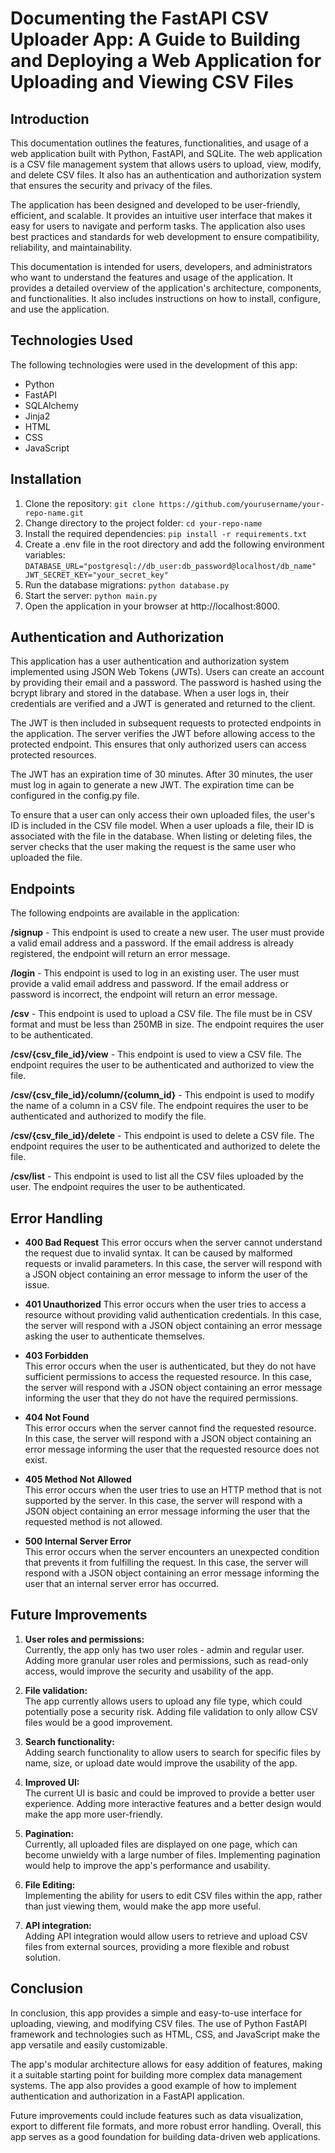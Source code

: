 # Documenting the FastAPI CSV Uploader App: A Guide to Building and Deploying a Web Application for Uploading and Viewing CSV Files

## Introduction
This documentation outlines the features, functionalities, and usage of a web application built with Python, FastAPI, and SQLite. The web application is a CSV file management system that allows users to upload, view, modify, and delete CSV files. It also has an authentication and authorization system that ensures the security and privacy of the files.


The application has been designed and developed to be user-friendly, efficient, and scalable. It provides an intuitive user interface that makes it easy for users to navigate and perform tasks. The application also uses best practices and standards for web development to ensure compatibility, reliability, and maintainability.


This documentation is intended for users, developers, and administrators who want to understand the features and usage of the application. It provides a detailed overview of the application's architecture, components, and functionalities. It also includes instructions on how to install, configure, and use the application.

## Technologies Used
The following technologies were used in the development of this app:

* Python  
* FastAPI  
* SQLAlchemy  
* Jinja2  
* HTML  
* CSS  
* JavaScript  

## Installation
1. Clone the repository:
`git clone https://github.com/yourusername/your-repo-name.git`
2. Change directory to the project folder:
`cd your-repo-name`
3. Install the required dependencies:
`pip install -r requirements.txt`
4. Create a .env file in the root directory and add the following environment variables:
`
DATABASE_URL="postgresql://db_user:db_password@localhost/db_name"
JWT_SECRET_KEY="your_secret_key"
`
5. Run the database migrations:
`python database.py`
6. Start the server:
`python main.py`
7. Open the application in your browser at http://localhost:8000.

## Authentication and Authorization
This application has a user authentication and authorization system implemented using JSON Web Tokens (JWTs). Users can create an account by providing their email and a password. The password is hashed using the bcrypt library and stored in the database. When a user logs in, their credentials are verified and a JWT is generated and returned to the client.

The JWT is then included in subsequent requests to protected endpoints in the application. The server verifies the JWT before allowing access to the protected endpoint. This ensures that only authorized users can access protected resources.

The JWT has an expiration time of 30 minutes. After 30 minutes, the user must log in again to generate a new JWT. The expiration time can be configured in the config.py file.

To ensure that a user can only access their own uploaded files, the user's ID is included in the CSV file model. When a user uploads a file, their ID is associated with the file in the database. When listing or deleting files, the server checks that the user making the request is the same user who uploaded the file.

## Endpoints
The following endpoints are available in the application:

**/signup** - This endpoint is used to create a new user. The user must provide a valid email address and a password. If the email address is already registered, the endpoint will return an error message.

**/login** - This endpoint is used to log in an existing user. The user must provide a valid email address and password. If the email address or password is incorrect, the endpoint will return an error message.

**/csv** - This endpoint is used to upload a CSV file. The file must be in CSV format and must be less than 250MB in size. The endpoint requires the user to be authenticated.

**/csv/{csv_file_id}/view** - This endpoint is used to view a CSV file. The endpoint requires the user to be authenticated and authorized to view the file.

**/csv/{csv_file_id}/column/{column_id}** - This endpoint is used to modify the name of a column in a CSV file. The endpoint requires the user to be authenticated and authorized to modify the file.

**/csv/{csv_file_id}/delete** - This endpoint is used to delete a CSV file. The endpoint requires the user to be authenticated and authorized to delete the file.

**/csv/list** - This endpoint is used to list all the CSV files uploaded by the user. The endpoint requires the user to be authenticated.

## Error Handling
* **400 Bad Request** 
This error occurs when the server cannot understand the request due to invalid syntax. It can be caused by malformed requests or invalid parameters.
In this case, the server will respond with a JSON object containing an error message to inform the user of the issue.


* **401 Unauthorized**
This error occurs when the user tries to access a resource without providing valid authentication credentials.
In this case, the server will respond with a JSON object containing an error message asking the user to authenticate themselves.


* **403 Forbidden**  
This error occurs when the user is authenticated, but they do not have sufficient permissions to access the requested resource.
In this case, the server will respond with a JSON object containing an error message informing the user that they do not have the required permissions.


* **404 Not Found**  
This error occurs when the server cannot find the requested resource.
In this case, the server will respond with a JSON object containing an error message informing the user that the requested resource does not exist.


* **405 Method Not Allowed**  
This error occurs when the user tries to use an HTTP method that is not supported by the server.
In this case, the server will respond with a JSON object containing an error message informing the user that the requested method is not allowed.


* **500 Internal Server Error**  
This error occurs when the server encounters an unexpected condition that prevents it from fulfilling the request.
In this case, the server will respond with a JSON object containing an error message informing the user that an internal server error has occurred.

## Future Improvements
1. **User roles and permissions:**  
Currently, the app only has two user roles - admin and regular user. Adding more granular user roles and permissions, such as read-only access, would improve the security and usability of the app.

2. **File validation:**  
The app currently allows users to upload any file type, which could potentially pose a security risk. Adding file validation to only allow CSV files would be a good improvement.

3. **Search functionality:**  
Adding search functionality to allow users to search for specific files by name, size, or upload date would improve the usability of the app.

4. **Improved UI:**  
The current UI is basic and could be improved to provide a better user experience. Adding more interactive features and a better design would make the app more user-friendly.

5. **Pagination:**  
Currently, all uploaded files are displayed on one page, which can become unwieldy with a large number of files. Implementing pagination would help to improve the app's performance and usability.

6. **File Editing:**  
Implementing the ability for users to edit CSV files within the app, rather than just viewing them, would make the app more useful.

7. **API integration:**  
Adding API integration would allow users to retrieve and upload CSV files from external sources, providing a more flexible and robust solution.

## Conclusion
In conclusion, this app provides a simple and easy-to-use interface for uploading, viewing, and modifying CSV files. The use of Python FastAPI framework and technologies such as HTML, CSS, and JavaScript make the app versatile and easily customizable.


The app's modular architecture allows for easy addition of features, making it a suitable starting point for building more complex data management systems. The app also provides a good example of how to implement authentication and authorization in a FastAPI application. 


Future improvements could include features such as data visualization, export to different file formats, and more robust error handling. Overall, this app serves as a good foundation for building data-driven web applications.

